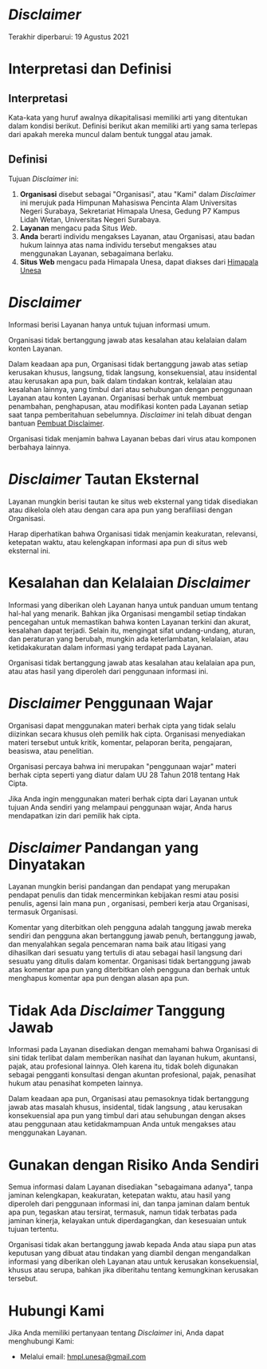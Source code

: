 # _Disclaimer_
Terakhir diperbarui: 19 Agustus 2021

# Interpretasi dan Definisi

## Interpretasi
Kata-kata yang huruf awalnya dikapitalisasi memiliki arti yang ditentukan dalam kondisi berikut.
Definisi berikut akan memiliki arti yang sama terlepas dari apakah mereka muncul dalam bentuk tunggal atau jamak.

## Definisi
Tujuan _Disclaimer_ ini:

1. **Organisasi** disebut sebagai "Organisasi", atau "Kami" dalam _Disclaimer_ ini merujuk pada Himpunan Mahasiswa Pencinta Alam Universitas Negeri Surabaya, Sekretariat Himapala Unesa, Gedung P7 Kampus Lidah Wetan, Universitas Negeri Surabaya.
2. **Layanan** mengacu pada Situs _Web_.
3. **Anda** berarti individu mengakses Layanan, atau Organisasi, atau badan hukum lainnya atas nama individu tersebut mengakses atau menggunakan Layanan, sebagaimana berlaku.
4. **Situs Web** mengacu pada Himapala Unesa, dapat diakses dari [Himapala Unesa](https://himapala.unesa.ac.id)

# _Disclaimer_
Informasi berisi Layanan hanya untuk tujuan informasi umum.

Organisasi tidak bertanggung jawab atas kesalahan atau kelalaian dalam konten Layanan.

Dalam keadaan apa pun, Organisasi tidak bertanggung jawab atas setiap kerusakan khusus, langsung, tidak langsung, konsekuensial, atau insidental atau kerusakan apa pun, baik dalam tindakan kontrak, kelalaian atau kesalahan lainnya, yang timbul dari atau sehubungan dengan penggunaan Layanan atau konten Layanan. Organisasi berhak untuk membuat penambahan, penghapusan, atau modifikasi konten pada Layanan setiap saat tanpa pemberitahuan sebelumnya. _Disclaimer_ ini telah dibuat dengan bantuan [Pembuat Disclaimer](https://www.termsfeed.com/disclaimer-generator/).

Organisasi tidak menjamin bahwa Layanan bebas dari virus atau komponen berbahaya lainnya.

# _Disclaimer_ Tautan Eksternal
Layanan mungkin berisi tautan ke situs web eksternal yang tidak disediakan atau dikelola oleh atau dengan cara apa pun yang berafiliasi dengan Organisasi.

Harap diperhatikan bahwa Organisasi tidak menjamin keakuratan, relevansi, ketepatan waktu, atau kelengkapan informasi apa pun di situs web eksternal ini.

# Kesalahan dan Kelalaian _Disclaimer_
Informasi yang diberikan oleh Layanan hanya untuk panduan umum tentang hal-hal yang menarik. Bahkan jika Organisasi mengambil setiap tindakan pencegahan untuk memastikan bahwa konten Layanan terkini dan akurat, kesalahan dapat terjadi. Selain itu, mengingat sifat undang-undang, aturan, dan peraturan yang berubah, mungkin ada keterlambatan, kelalaian, atau ketidakakuratan dalam informasi yang terdapat pada Layanan.

Organisasi tidak bertanggung jawab atas kesalahan atau kelalaian apa pun, atau atas hasil yang diperoleh dari penggunaan informasi ini.

# _Disclaimer_ Penggunaan Wajar
Organisasi dapat menggunakan materi berhak cipta yang tidak selalu diizinkan secara khusus oleh pemilik hak cipta. Organisasi menyediakan materi tersebut untuk kritik, komentar, pelaporan berita, pengajaran, beasiswa, atau penelitian.

Organisasi percaya bahwa ini merupakan "penggunaan wajar" materi berhak cipta seperti yang diatur dalam UU 28 Tahun 2018 tentang Hak Cipta.

Jika Anda ingin menggunakan materi berhak cipta dari Layanan untuk tujuan Anda sendiri yang melampaui penggunaan wajar, Anda harus mendapatkan izin dari pemilik hak cipta.

# _Disclaimer_ Pandangan yang Dinyatakan
Layanan mungkin berisi pandangan dan pendapat yang merupakan pendapat penulis dan tidak mencerminkan kebijakan resmi atau posisi penulis, agensi lain mana pun , organisasi, pemberi kerja atau Organisasi, termasuk Organisasi.

Komentar yang diterbitkan oleh pengguna adalah tanggung jawab mereka sendiri dan pengguna akan bertanggung jawab penuh, bertanggung jawab, dan menyalahkan segala pencemaran nama baik atau litigasi yang dihasilkan dari sesuatu yang tertulis di atau sebagai hasil langsung dari sesuatu yang ditulis dalam komentar. Organisasi tidak bertanggung jawab atas komentar apa pun yang diterbitkan oleh pengguna dan berhak untuk menghapus komentar apa pun dengan alasan apa pun.

# Tidak Ada _Disclaimer_ Tanggung Jawab
Informasi pada Layanan disediakan dengan memahami bahwa Organisasi di sini tidak terlibat dalam memberikan nasihat dan layanan hukum, akuntansi, pajak, atau profesional lainnya. Oleh karena itu, tidak boleh digunakan sebagai pengganti konsultasi dengan akuntan profesional, pajak, penasihat hukum atau penasihat kompeten lainnya.

Dalam keadaan apa pun, Organisasi atau pemasoknya tidak bertanggung jawab atas masalah khusus, insidental, tidak langsung , atau kerusakan konsekuensial apa pun yang timbul dari atau sehubungan dengan akses atau penggunaan atau ketidakmampuan Anda untuk mengakses atau menggunakan Layanan.

# Gunakan dengan Risiko Anda Sendiri
Semua informasi dalam Layanan disediakan "sebagaimana adanya", tanpa jaminan kelengkapan, keakuratan, ketepatan waktu, atau hasil yang diperoleh dari penggunaan informasi ini, dan tanpa jaminan dalam bentuk apa pun, tegaskan atau tersirat, termasuk, namun tidak terbatas pada jaminan kinerja, kelayakan untuk diperdagangkan, dan kesesuaian untuk tujuan tertentu.

Organisasi tidak akan bertanggung jawab kepada Anda atau siapa pun atas keputusan yang dibuat atau tindakan yang diambil dengan mengandalkan informasi yang diberikan oleh Layanan atau untuk kerusakan konsekuensial, khusus atau serupa, bahkan jika diberitahu tentang kemungkinan kerusakan tersebut.

# Hubungi Kami
Jika Anda memiliki pertanyaan tentang _Disclaimer_ ini, Anda dapat menghubungi Kami:

* Melalui email: hmpl.unesa@gmail.com

